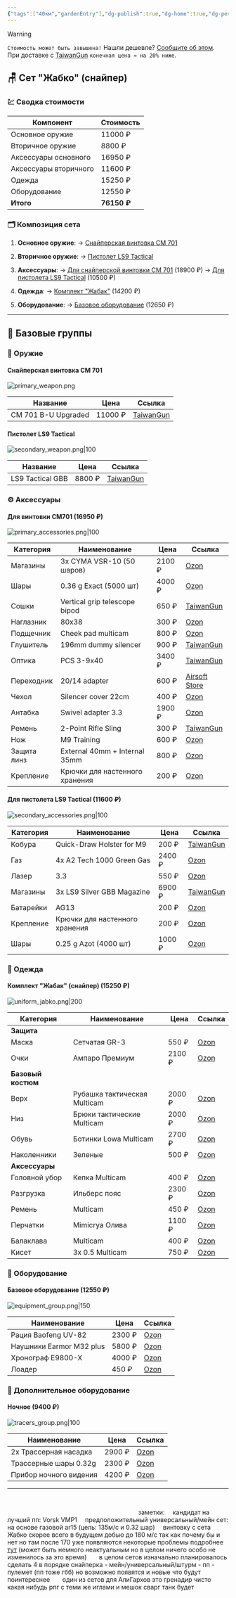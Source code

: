 ```yaml
---
{"tags":["40км","gardenEntry"],"dg-publish":true,"dg-home":true,"dg-permalink":"Сеты","permalink":"/Сеты/","dgPassFrontmatter":true,"updated":"2025-10-30T17:31:06.025+03:00"}
---
```


> [!warning]
> `Стоимость может быть завышена!` Нашли дешевле? [Сообщите об этом](mailto:jabko292@gmail.com).  
> При доставке с [TaiwanGun](https://taiwangun.com/) `конечная цена ≈ на 20% ниже`.

## 🪑 Сет "Жабко" (снайпер)

### 💹 Сводка стоимости
| Компонент             | Стоимость   |
| --------------------- | ----------- |
| Основное оружие       | 11000 ₽     |
| Вторичное оружие      | 8800 ₽      |
| Аксессуары основного  | 16950 ₽     |
| Аксессуары вторичного | 11600 ₽     |
| Одежда                | 15250 ₽     |
| Оборудование          | 12550 ₽     |
| **Итого**             | **76150 ₽** |

### 🗂️ Композиция сета
1.  **Основное оружие**:
    → [Снайперская винтовка CM 701](#primary-sniper)

2.  **Вторичное оружие**:
    → [Пистолет LS9 Tactical](#secondary-pistol)

3.  **Аксессуары**:
    → [Для снайперской винтовки CM 701](#acc-primary-sniper) (18900 ₽)
    → [Для пистолета LS9 Tactical](#acc-secondary-pistol) (10500 ₽)

4.  **Одежда**:
    → [Комплект "Жабак"](#uniform-frog) (14200 ₽)

5.  **Оборудование**:
    → [Базовое оборудование](#equipment-basic) (12650 ₽)
- - -

## 📑 Базовые группы

### 🧨 Оружие
<span id="primary-sniper"></span>
#### Снайперская винтовка CM 701
![primary_weapon.png](/img/user/40%D0%BA%D0%BC/primary_weapon.png)

| Название            | Цена    | Ссылка                                                                                                   |
| ------------------- | ------- | -------------------------------------------------------------------------------------------------------- |
| CM 701 B-U Upgraded | 11000 ₽ | [TaiwanGun](https://www.taiwangun.com/sniper-rifle-spring/cm-701b-u-upgraded-version-520-fps-black-cyma) |

<span id="secondary-pistol"></span>
#### Пистолет LS9 Tactical
![secondary_weapon.png|100](/img/user/40%D0%BA%D0%BC/secondary_weapon.png)

| Название          | Цена    | Ссылка                                                              |
|-------------------|---------|---------------------------------------------------------------------|
| LS9 Tactical GBB  | 8800 ₽  | [TaiwanGun](https://www.taiwangun.com/pistol-green-gas/ls9-tactical-gbb-ls) |

### ⚙️ Аксессуары
<span id="acc-primary-sniper"></span>
#### Для винтовки CM701 (16950 ₽)
![primary_accessories.png|100](/img/user/40%D0%BA%D0%BC/primary_accessories.png)

| Категория   | Наименование                   | Цена   | Ссылка                                                                                                                                                                          |
| ----------- | ------------------------------ | ------ | ------------------------------------------------------------------------------------------------------------------------------------------------------------------------------- |
| Магазины    | 3x CYMA VSR-10 (50 шаров)      | 2100 ₽ | [Ozon](https://ozon.ru/t/J2S8Bwl)                                                                                                                                               |
| Шары        | 0.36 g Exact (5000 шт)         | 4000 ₽ | [Ozon](https://ozon.ru/t/BxDaQf4)                                                                                                                                               |
| Сошки       | Vertical grip telescope bipod  | 650 ₽  | [TaiwanGun](https://www.taiwangun.com/bipod/vertical-grip-with-telescope-bipod-black)                                                                                           |
| Наглазник   | 80x38                          | 300 ₽  | [Ozon](https://ozon.ru/t/h1EIe6Y)                                                                                                                                               |
| Подщечник   | Cheek pad multicam             | 800 ₽  | [Ozon](https://www.ozon.ru/product/shcheka-dlya-priklada-mordor-tak-assistent-tsvet-multikam-629555493/?abt_att=1&from=share_android&perehod=smm_share_button_productpage_link) |
| Глушитель   | 196mm dummy silencer           | 900 ₽  | [TaiwanGun](https://www.taiwangun.com/dummy-sound-suppressor-silencer/196mm-dummy-silencer-ussocom-logo)                                                                        |
| Оптика      | PCS 3-9x40                     | 3400 ₽ | [TaiwanGun](https://www.taiwangun.com/scopes/3-9x40-rifle-scope-black-pcs)                                                                                                      |
| Переходник  | 20/14 adapter                  | 600 ₽  | [Airsoft Store](https://www.airsoftstore.ru/zapchasti-i-tiuning/glushiteli-plamegasiteli/perekhodnik-s-20-mm-ccw-na-14-mm-ccw-rezbu-ars)                                        |
| Чехол       | Silencer cover 22cm            | 400 ₽  | [Ozon](https://ozon.ru/t/Wf9oyMB)                                                                                                                                               |
| Антабка     | Swivel adapter 3.3             | 1900 ₽ | [Ozon](https://ozon.ru/t/Mu8eJbc)                                                                                                                                               |
| Ремень      | 2-Point Rifle Sling            | 300 ₽  | [TaiwanGun](https://www.taiwangun.com/tactical-slings/2-point-rifle-sling-multicamo-8fields)                                                                                    |
| Нож         | M9 Training                    | 600 ₽  | [Ozon](https://ozon.ru/t/amZON6C)                                                                                                                                               |
| Защита линз | External 40mm + Internal 35mm  | 800 ₽  | [Ozon](https://ozon.ru/t/j9K2P9g)                                                                                                                                               |
| Крепление   | Крючки для настенного хранения | 200 ₽  | [Ozon](https://ozon.ru/t/UL39nqq)                                                                                                                                               |

<span id="acc-secondary-pistol"></span>
#### Для пистолета LS9 Tactical (11600 ₽)
![secondary_accessories.png|100](/img/user/40%D0%BA%D0%BC/secondary_accessories.png)

| Категория | Наименование                   | Цена   | Ссылка                                                                                                                   |
| --------- | ------------------------------ | ------ | ------------------------------------------------------------------------------------------------------------------------ |
| Кобура    | Quick-Draw Holster for M9      | 200 ₽  | [TaiwanGun](https://www.taiwangun.com/tactical-holster/quick-draw-pistol-holster-with-locking-mechanism-for-m9-olive-cs) |
| Газ       | 4x A2 Tech 1000 Green Gas      | 2400 ₽ | [Ozon](https://ozon.ru/t/widvPWX)                                                                                        |
| Лазер     | 3.3                            | 550 ₽  | [Ozon](https://ozon.ru/t/uCt7eYF)                                                                                        |
| Магазины  | 3x LS9 Silver GBB Magazine     | 6900 ₽ | [TaiwanGun](https://www.taiwangun.com/green-gas-co2-magazine/ls9-silver-gbb-green-gas-magazine-ls)                       |
| Батарейки | AG13                           | 200 ₽  | [Ozon](https://ozon.ru/t/1GiXs2v)                                                                                        |
| Крепление | Крючки для настенного хранения | 200 ₽  | [Ozon](https://ozon.ru/t/UL39nqq)                                                                                        |
| Шары      | 0.25 g Azot (4000 шт)          | 1000 ₽ | [Ozon](https://ozon.ru/t/39FE5K9)                                                                                        |

### 🦺 Одежда
<span id="uniform-frog"></span>
#### Комплект "Жабак" (снайпер) (15250 ₽)
![uniform_jabko.png|200](/img/user/40%D0%BA%D0%BC/uniform_jabko.png)

| Категория          | Наименование                 | Цена   | Ссылка                            |
| ------------------ | ---------------------------- | ------ | --------------------------------- |
| **Защита**         |                              |        |                                   |
| Маска              | Сетчатая GR-3                | 550 ₽  | [Ozon](https://ozon.ru/t/csaNWpX) |
| Очки               | Ампаро Премиум               | 2100 ₽ | [Ozon](https://ozon.ru/t/jhBnWDy) |
| **Базовый костюм** |                              |        |                                   |
| Верх               | Рубашка тактическая Multicam | 2000 ₽ | [Ozon](https://ozon.ru/t/5zJynSg) |
| Низ                | Брюки тактические Multicam   | 2000 ₽ | [Ozon](https://ozon.ru/t/5zJynSg) |
| Обувь              | Ботинки Lowa Multicam        | 2700 ₽ | [Ozon](https://ozon.ru/t/dQse0BD) |
| Наколенники        | Зеленые                      | 500 ₽  | [Ozon](https://ozon.ru/t/5zJynSg) |
| **Аксессуары**     |                              |        |                                   |
| Головной убор      | Кепка Multicam               | 400 ₽  | [Ozon](https://ozon.ru/t/oG9IIlg) |
| Разгрузка          | Ильберс пояс                 | 2300 ₽ | [Ozon](https://ozon.ru/t/THbMyrd) |
| Ремень             | Multicam                     | 450 ₽  | [Ozon](https://ozon.ru/t/fAgjA2P) |
| Перчатки           | Mimicrya Олива               | 1100 ₽ | [Ozon](https://ozon.ru/t/WfQsX1E) |
| Балаклава          | Multicam                     | 400 ₽  | [Ozon](https://ozon.ru/t/3lkoGJS) |
| Кисет              | 3x 0.5 Multicam              | 750 ₽  | [Ozon](https://ozon.ru/t/IFsOQSU) |

### 🔧 Оборудование
<span id="equipment-basic"></span>
#### Базовое оборудование (12550 ₽)
![equipment_group.png|150](/img/user/40%D0%BA%D0%BC/equipment_group.png)

| Наименование             | Цена   | Ссылка                            |
| ------------------------ | ------ | --------------------------------- |
| Рация Baofeng UV-82      | 2300 ₽ | [Ozon](https://ozon.ru/t/97rsa3f) |
| Наушники Earmor M32 plus | 5800 ₽ | [Ozon](https://ozon.ru/t/CKLonp5) |
| Хронограф E9800-X        | 4000 ₽ | [Ozon](https://ozon.ru/t/NAoYSyB) |
| Лоадер                   | 450 ₽  | [Ozon](https://ozon.ru/t/VJFHTVW) |

### 🔩 Дополнительное оборудование
<span id="extra-tracers"></span>
#### Ночное (9400 ₽)
![tracers_group.png|100](/img/user/40%D0%BA%D0%BC/tracers_group.png)

| Наименование          | Цена   | Ссылка                            |
| --------------------- | ------ | --------------------------------- |
| 2x Трассерная насадка | 2900 ₽ | [Ozon](https://ozon.ru/t/sY5wJvd) |
| Трассерные шары 0.32g | 2300 ₽ | [Ozon](https://ozon.ru/t/UMmClr6) |
| Прибор ночного видения      | 4200 ₽  | [Ozon](https://ozon.ru/t/jhBCE4V)                                     |
---
⠀
⠀
⠀
⠀
⠀
⠀
⠀
⠀
⠀
⠀
⠀
⠀
⠀
⠀

⠀
⠀
⠀
⠀
⠀
⠀
⠀
⠀
⠀
⠀
⠀
⠀
⠀
⠀
⠀
⠀
⠀
⠀
⠀
⠀
⠀
заметки:
⠀
кандидат на лучший пп: Vorsk VMP1
⠀
предположительный универсальный/мейн сет: на основе газовой ar15 (цель: 135м/с и 0.32 шар)
⠀
винтовку с сета Жабко скорее всего в будущем добью до 180 м/с так как почему бы и нет но там после 170 уже появляются некоторые проблемы подробнее [тут](https://www.reddit.com/r/airsoft/s/JOnJvfXdoC) (может быть немного неактуальным но в целом ничего особо не изменилось за это время)
⠀⠀
в целом сетов изначально планировалось сделать 4 в порядке снайперка - мейн/универсальный/штурм - пп - пулемет (пп тоже гбб) но возможно появятся и новые что будут поинтереснее
⠀⠀
один из сетов для АлиГархов это гренадир чисто какая нибудь рпг с теми же иглами и мешок сварг танк будет